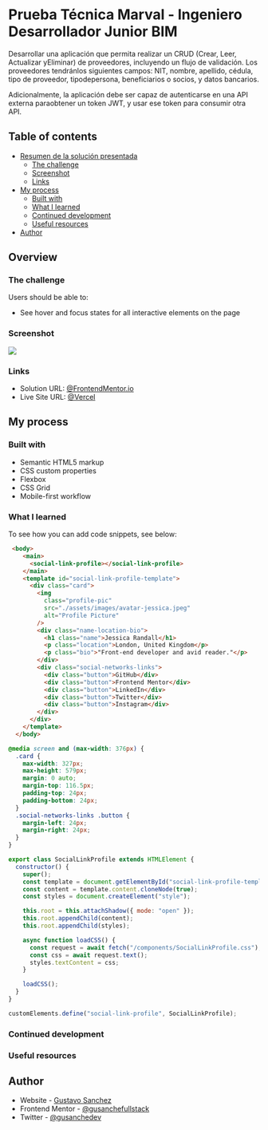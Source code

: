 # Prueba Técnica Marval - Ingeniero Desarrollador Junior BIM

Desarrollar una aplicación que permita realizar un CRUD (Crear, Leer, Actualizar yEliminar) de proveedores, incluyendo un flujo de validación. Los proveedores tendránlos siguientes campos: NIT, nombre, apellido, cédula, tipo de proveedor, tipodepersona, beneficiarios o socios, y datos bancarios.

Adicionalmente, la aplicación debe ser capaz de autenticarse en una API externa paraobtener un token JWT, y usar ese token para consumir otra API.

## Table of contents

- [Resumen de la solución presentada](#Resumen)
  - [The challenge](#the-challenge)
  - [Screenshot](#screenshot)
  - [Links](#links)
- [My process](#my-process)
  - [Built with](#built-with)
  - [What I learned](#what-i-learned)
  - [Continued development](#continued-development)
  - [Useful resources](#useful-resources)
- [Author](#author)


## Overview

### The challenge

Users should be able to:

- See hover and focus states for all interactive elements on the page

### Screenshot

![](./myScreenshots/ProfileCard-Desktop.png)

### Links

- Solution URL: [@FrontendMentor.io](https://www.frontendmentor.io/solutions/social-link-profile-card-solution-PH2u-ByHsu)
- Live Site URL: [@Vercel](https://frontendmentor-social-links-profile-five.vercel.app/)

## My process

### Built with

- Semantic HTML5 markup
- CSS custom properties
- Flexbox
- CSS Grid
- Mobile-first workflow

### What I learned

To see how you can add code snippets, see below:

```html
 <body>
    <main>
      <social-link-profile></social-link-profile>
    </main>
    <template id="social-link-profile-template">
      <div class="card">
        <img
          class="profile-pic"
          src="./assets/images/avatar-jessica.jpeg"
          alt="Profile Picture"
        />
        <div class="name-location-bio">
          <h1 class="name">Jessica Randall</h1>
          <p class="location">London, United Kingdom</p>
          <p class="bio">"Front-end developer and avid reader."</p>
        </div>
        <div class="social-networks-links">
          <div class="button">GitHub</div>
          <div class="button">Frontend Mentor</div>
          <div class="button">LinkedIn</div>
          <div class="button">Twitter</div>
          <div class="button">Instagram</div>
        </div>
      </div>
    </template>
  </body>
```
```css
@media screen and (max-width: 376px) {
  .card {
    max-width: 327px;
    max-height: 579px;
    margin: 0 auto;
    margin-top: 116.5px;
    padding-top: 24px;
    padding-bottom: 24px;
  }
  .social-networks-links .button {
    margin-left: 24px;
    margin-right: 24px;
  }
}
```
```js
export class SocialLinkProfile extends HTMLElement {
  constructor() {
    super();
    const template = document.getElementById("social-link-profile-template");
    const content = template.content.cloneNode(true);
    const styles = document.createElement("style");

    this.root = this.attachShadow({ mode: "open" });
    this.root.appendChild(content);
    this.root.appendChild(styles);

    async function loadCSS() {
      const request = await fetch("/components/SocialLinkProfile.css");
      const css = await request.text();
      styles.textContent = css;
    }

    loadCSS();
  }
}

customElements.define("social-link-profile", SocialLinkProfile);
```

### Continued development


### Useful resources

## Author

- Website - [Gustavo Sanchez](https://gusanchefullstack.dev/)
- Frontend Mentor - [@gusanchefullstack](https://www.frontendmentor.io/profile/gusanchefullstack)
- Twitter - [@gusanchedev](https://twitter.com/gusanchedev)
